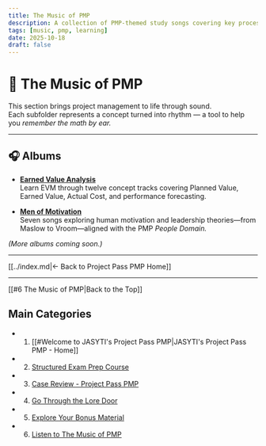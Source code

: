 ```yaml
---
title: The Music of PMP
description: A collection of PMP-themed study songs covering key processes and formulas.
tags: [music, pmp, learning]
date: 2025-10-18
draft: false
---
```


# 🎵 The Music of PMP

This section brings project management to life through sound.  
Each subfolder represents a concept turned into rhythm — a tool to help you *remember the math by ear.*


---

## 🎧 Albums

- [**Earned Value Analysis**](earned-value-analasys/index.md)  
  Learn EVM through twelve concept tracks covering Planned Value, Earned Value, Actual Cost, and performance forecasting.

- [**Men of Motivation**](men-of-motivation/index.md)  
  Seven songs exploring human motivation and leadership theories—from Maslow to Vroom—aligned with the PMP *People Domain.*

*(More albums coming soon.)*

---

[[../index.md|← Back to Project Pass PMP Home]]

---
[[#6 The Music of PMP|Back to the Top]]
##  Main Categories
- 1. [[#Welcome to JASYTI's Project Pass PMP|JASYTI's Project Pass PMP - Home]]
- 2. [Structured Exam Prep Course](02-structured/index.md)
- 3. [Case Review - Project Pass PMP](03-case-study/3-plan/1-artifacts/index.md)
- 4. [Go Through the Lore Door](04-the-lore-door/index.md)
- 5. [Explore Your Bonus Material](05-bonus/index.md)
- 6. [Listen to The Music of PMP](06-music/Index.md)





